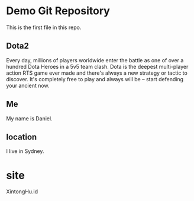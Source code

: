 # Demo Git Repository

This is the first file in this repo.


## Dota2

Every day, millions of players worldwide enter the battle as one of over a hundred Dota Heroes in a 5v5 team clash. Dota is the deepest multi-player action RTS game ever made and there's always a new strategy or tactic to discover. It's completely free to play and always will be – start defending your ancient now.

## Me

My name is Daniel.

## location

I live in Sydney.

# site

XintongHu.id